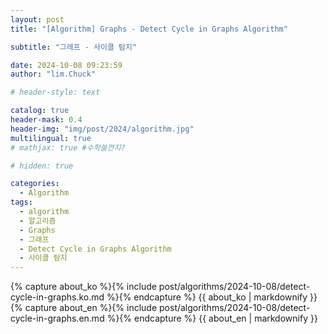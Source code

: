 ```yaml
---
layout: post
title: "[Algorithm] Graphs - Detect Cycle in Graphs Algorithm"

subtitle: "그레프 - 사이클 탐지"

date: 2024-10-08 09:23:59
author: "lim.Chuck"

# header-style: text

catalog: true
header-mask: 0.4
header-img: "img/post/2024/algorithm.jpg"
multilingual: true
# mathjax: true #수학쓸껀지?

# hidden: true

categories:
  - Algorithm
tags:
  - algorithm
  - 알고리즘
  - Graphs
  - 그래프
  - Detect Cycle in Graphs Algorithm
  - 사이클 탐지
---
```


<div class="ko post-container">
    {% capture about_ko %}{% include post/algorithms/2024-10-08/detect-cycle-in-graphs.ko.md %}{% endcapture %}
    {{ about_ko | markdownify }}
</div>
<div class="en post-container">
    {% capture about_en %}{% include post/algorithms/2024-10-08/detect-cycle-in-graphs.en.md %}{% endcapture %}
    {{ about_en | markdownify }}
</div>

